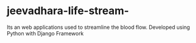 # jeevadhara-life-stream-
Its an web applications used to streamline the blood flow. Developed using Python with Django Framework
